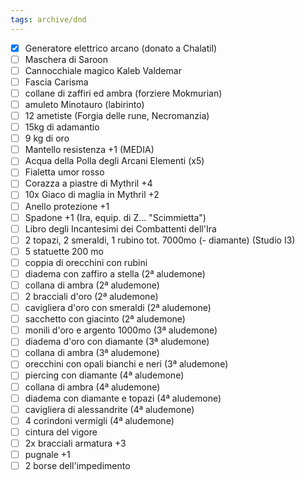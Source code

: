 ```yaml
---
tags: archive/dnd
---
```

- [x] Generatore elettrico arcano (donato a Chalatil)
- [ ] Maschera di Saroon
- [ ] Cannocchiale magico Kaleb Valdemar
- [ ] Fascia Carisma
- [ ] collane di zaffiri ed ambra (forziere Mokmurian)
- [ ] amuleto Minotauro (labirinto)
- [ ] 12 ametiste (Forgia delle rune, Necromanzia)
- [ ] 15kg di adamantio
- [ ] 9 kg di oro
- [ ] Mantello resistenza +1 (MEDIA)
- [ ] Acqua della Polla degli Arcani Elementi (x5)
- [ ] Fialetta umor rosso
- [ ] Corazza a piastre di Mythril +4
- [ ] 10x Giaco di maglia in Mythril +2
- [ ] Anello protezione +1
- [ ] Spadone +1 (Ira, equip. di Z... "Scimmietta")
- [ ] Libro degli Incantesimi dei Combattenti dell'Ira
- [ ] 2 topazi, 2 smeraldi, 1 rubino tot. 7000mo (- diamante) (Studio I3)
- [ ] 5 statuette 200 mo
- [ ] coppia di orecchini con rubini
- [ ] diadema con zaffiro a stella (2ª aludemone)
- [ ] collana di ambra (2ª aludemone)
- [ ] 2 bracciali d'oro (2ª aludemone)
- [ ] cavigliera d'oro con smeraldi (2ª aludemone)
- [ ] sacchetto con giacinto (2ª aludemone)
- [ ] monili d'oro e argento 1000mo (3ª aludemone)
- [ ] diadema d'oro con diamante (3ª aludemone)
- [ ] collana di ambra (3ª aludemone)
- [ ] orecchini con opali bianchi e neri (3ª aludemone)
- [ ] piercing con diamante (4ª aludemone)
- [ ] collana di ambra (4ª aludemone)
- [ ] diadema con diamante e topazi (4ª aludemone)
- [ ] cavigliera di alessandrite (4ª aludemone)
- [ ] 4 corindoni vermigli (4ª aludemone)
- [ ] cintura del vigore
- [ ] 2x bracciali armatura +3
- [ ] pugnale +1
- [ ] 2 borse dell'impedimento